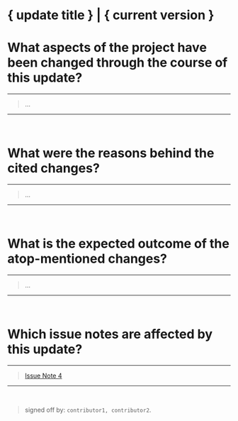 # { update title } | { current version }


# What aspects of the project have been changed through the course of this update?

---

> ...

---


<br>


# What were the reasons behind the cited changes?

---

> ...

---


<br>


# What is the expected outcome of the atop-mentioned changes?

---

> ...

---


<br>


# Which issue notes are affected by this update?

---

> [Issue Note 4](https://link-to-issue-number-four.com)

----


<br>


> signed off by: `contributor1, contributor2`.
